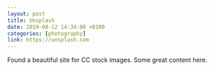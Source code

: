 ```yaml
---
layout: post
title: Unsplash
date: 2019-08-12 14:34:00 +0100
categories: [photography]
link: https://unsplash.com
---
```

Found a beautiful site for CC stock images. Some great content here.
